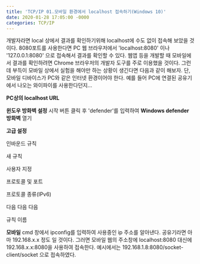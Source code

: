 ```yaml
---
title: 'TCP/IP 01.모바일 환경에서 localhost 접속하기(Windows 10)'
date: 2020-01-28 17:05:00 -0000
categories: TCP/IP
---
```


개발자라면 local 상에서 결과를 확인하기위해 localhost에 수도 없이 접속해 보았을 것이다.
8080포트를 사용한다면 PC 웹 브라우저에서 'localhost:8080' 이나 '127.0.0.1:8080' 으로 접속해서 결과를 확인할 수 있다.
웹앱 등을 개발할 때 모바일에서 결과를 확인하려면 Chrome 브라우저의 개발자 도구를 주로 이용했을 것이다.
그런데 부득이 모바일 상에서 실험을 해야만 하는 상황이 생긴다면 다음과 같이 해보자.
단, 모바일 디바이스가 PC와 같은 인터넷 환경이어야 한다. 예를 들어 PC에 연결된 공유기에서 나오는 와이파이를 사용한다던지...

**PC상의 localhost URL**

**윈도우 방화벽 설정**
시작 버튼 클릭 후 'defender'를 입력하여 **Windows defender 방화벽** 열기

**고급 설정**

인바운드 규칙

새 규칙

사용자 지정

프로토콜 및 포트

프로토콜 종류(IPv6)

다음 다음 다음

규칙 이름

**모바일**
cmd 창에서 ipconfig를 입력하여 사용중인 ip 주소를 알아낸다. 공유기라면 아마 192.168.x.x 정도 일 것이다.
그러면 모바일 웹의 주소창에 localhost:8080 대신에 192.168.x.x:8080을 사용하여 접속한다.
예시에서는 192.168.1.8:8080/socket-client/socket 으로 접속하였다.


